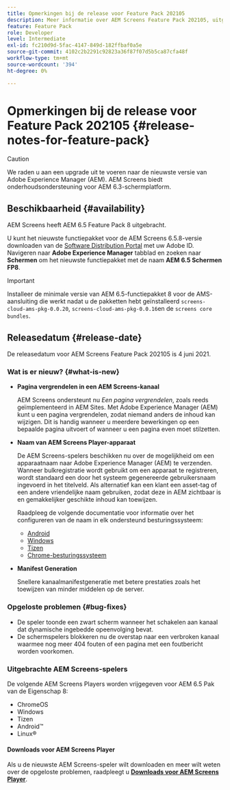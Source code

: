 ```yaml
---
title: Opmerkingen bij de release voor Feature Pack 202105
description: Meer informatie over AEM Screens Feature Pack 202105, uitgebracht op 4 juni 2021.
feature: Feature Pack
role: Developer
level: Intermediate
exl-id: fc210d9d-5fac-4147-849d-182ffbaf0a5e
source-git-commit: 4102c2b2291c92823a36f87f07d5b5ca87cfa48f
workflow-type: tm+mt
source-wordcount: '394'
ht-degree: 0%

---
```


# Opmerkingen bij de release voor Feature Pack 202105 {#release-notes-for-feature-pack}

>[!CAUTION]
>We raden u aan een upgrade uit te voeren naar de nieuwste versie van Adobe Experience Manager (AEM). AEM Screens biedt onderhoudsondersteuning voor AEM 6.3-schermplatform.

## Beschikbaarheid {#availability}

AEM Screens heeft AEM 6.5 Feature Pack 8 uitgebracht.

U kunt het nieuwste functiepakket voor de AEM Screens 6.5.8-versie downloaden van de [Software Distribution Portal](https://experience.adobe.com/#/downloads/content/software-distribution/en/aem.html) met uw Adobe ID. Navigeren naar **Adobe Experience Manager** tabblad en zoeken naar **Schermen** om het nieuwste functiepakket met de naam **AEM 6.5 Schermen FP8**.

>[!IMPORTANT]
>Installeer de minimale versie van AEM 6.5-functiepakket 8 voor de AMS-aansluiting die werkt nadat u de pakketten hebt geïnstalleerd `screens-cloud-ams-pkg-0.0.20`, `screens-cloud-ams-pkg-0.0.16`en de `screens core bundles`.

## Releasedatum {#release-date}

De releasedatum voor AEM Screens Feature Pack 202105 is 4 juni 2021.

### Wat is er nieuw? {#what-is-new}

* **Pagina vergrendelen in een AEM Screens-kanaal**

  AEM Screens ondersteunt nu *Een pagina vergrendelen*, zoals reeds geïmplementeerd in AEM Sites. Met Adobe Experience Manager (AEM) kunt u een pagina vergrendelen, zodat niemand anders de inhoud kan wijzigen. Dit is handig wanneer u meerdere bewerkingen op een bepaalde pagina uitvoert of wanneer u een pagina even moet stilzetten.

* **Naam van AEM Screens Player-apparaat**

  De AEM Screens-spelers beschikken nu over de mogelijkheid om een apparaatnaam naar Adobe Experience Manager (AEM) te verzenden.
Wanneer bulkregistratie wordt gebruikt om een apparaat te registreren, wordt standaard een door het systeem gegenereerde gebruikersnaam ingevoerd in het titelveld. Als alternatief kan een klant een asset-tag of een andere vriendelijke naam gebruiken, zodat deze in AEM zichtbaar is en gemakkelijker geschikte inhoud kan toewijzen.

  Raadpleeg de volgende documentatie voor informatie over het configureren van de naam in elk ondersteund besturingssysteem:

   * [Android](/help/user-guide/implementing-android-player.md#name-android)
   * [Windows](/help/user-guide/implementing-windows-player.md#name-windows)
   * [Tizen](/help/user-guide/tizen-player.md#name-tizen)
   * [Chrome-besturingssysteem](/help/user-guide/implementing-chrome-os-player.md#name-chrome)

* **Manifest Generation**

  Snellere kanaalmanifestgeneratie met betere prestaties zoals het toewijzen van minder middelen op de server.

### Opgeloste problemen {#bug-fixes}

* De speler toonde een zwart scherm wanneer het schakelen aan kanaal dat dynamische ingebedde opeenvolging bevat.
* De schermspelers blokkeren nu de overstap naar een verbroken kanaal waarmee nog meer 404 fouten of een pagina met een foutbericht worden voorkomen.

### Uitgebrachte AEM Screens-spelers

De volgende AEM Screens Players worden vrijgegeven voor AEM 6.5 Pak van de Eigenschap 8:

* ChromeOS
* Windows
* Tizen
* Android™
* Linux®

#### Downloads voor AEM Screens Player

Als u de nieuwste AEM Screens-speler wilt downloaden en meer wilt weten over de opgeloste problemen, raadpleegt u **[Downloads voor AEM Screens Player](https://download.macromedia.com/screens/index.html)**.
